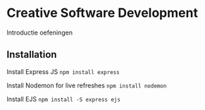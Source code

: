 # Creative Software Development
 Introductie oefeningen

 ## Installation
 Install Express JS
 ``` npm install express ```

 Install Nodemon for live refreshes
 ``` npm install nodemon ```

 Install EJS
 ``` npm install -S express ejs ```